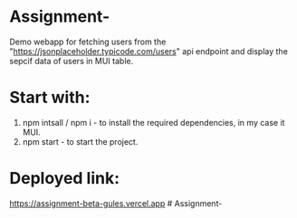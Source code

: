 # Assignment-

Demo webapp for fetching users from the "https://jsonplaceholder.typicode.com/users" api endpoint and display the sepcif data of users in MUI table.

# Start with: 
 1. npm intsall / npm i - to install the required dependencies, in my case it MUI.
 2. npm start - to start the project.

# Deployed link: 
https://assignment-beta-gules.vercel.app
#   A s s i g n m e n t -  
 
